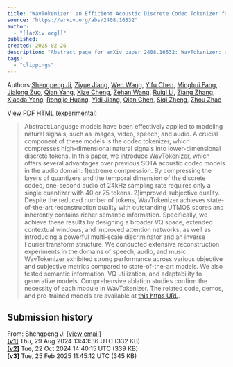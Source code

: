 ```yaml
---
title: "WavTokenizer: an Efficient Acoustic Discrete Codec Tokenizer for Audio Language Modeling"
source: "https://arxiv.org/abs/2408.16532"
author:
  - "[[arXiv.org]]"
published:
created: 2025-02-26
description: "Abstract page for arXiv paper 2408.16532: WavTokenizer: an Efficient Acoustic Discrete Codec Tokenizer for Audio Language Modeling"
tags:
  - "clippings"
---
```

Authors:[Shengpeng Ji](https://arxiv.org/search/eess?searchtype=author&query=Ji,+S), [Ziyue Jiang](https://arxiv.org/search/eess?searchtype=author&query=Jiang,+Z), [Wen Wang](https://arxiv.org/search/eess?searchtype=author&query=Wang,+W), [Yifu Chen](https://arxiv.org/search/eess?searchtype=author&query=Chen,+Y), [Minghui Fang](https://arxiv.org/search/eess?searchtype=author&query=Fang,+M), [Jialong Zuo](https://arxiv.org/search/eess?searchtype=author&query=Zuo,+J), [Qian Yang](https://arxiv.org/search/eess?searchtype=author&query=Yang,+Q), [Xize Cheng](https://arxiv.org/search/eess?searchtype=author&query=Cheng,+X), [Zehan Wang](https://arxiv.org/search/eess?searchtype=author&query=Wang,+Z), [Ruiqi Li](https://arxiv.org/search/eess?searchtype=author&query=Li,+R), [Ziang Zhang](https://arxiv.org/search/eess?searchtype=author&query=Zhang,+Z), [Xiaoda Yang](https://arxiv.org/search/eess?searchtype=author&query=Yang,+X), [Rongjie Huang](https://arxiv.org/search/eess?searchtype=author&query=Huang,+R), [Yidi Jiang](https://arxiv.org/search/eess?searchtype=author&query=Jiang,+Y), [Qian Chen](https://arxiv.org/search/eess?searchtype=author&query=Chen,+Q), [Siqi Zheng](https://arxiv.org/search/eess?searchtype=author&query=Zheng,+S), [Zhou Zhao](https://arxiv.org/search/eess?searchtype=author&query=Zhao,+Z)

[View PDF](https://arxiv.org/pdf/2408.16532) [HTML (experimental)](https://arxiv.org/html/2408.16532v3)

> Abstract:Language models have been effectively applied to modeling natural signals, such as images, video, speech, and audio. A crucial component of these models is the codec tokenizer, which compresses high-dimensional natural signals into lower-dimensional discrete tokens. In this paper, we introduce WavTokenizer, which offers several advantages over previous SOTA acoustic codec models in the audio domain: 1)extreme compression. By compressing the layers of quantizers and the temporal dimension of the discrete codec, one-second audio of 24kHz sampling rate requires only a single quantizer with 40 or 75 tokens. 2)improved subjective quality. Despite the reduced number of tokens, WavTokenizer achieves state-of-the-art reconstruction quality with outstanding UTMOS scores and inherently contains richer semantic information. Specifically, we achieve these results by designing a broader VQ space, extended contextual windows, and improved attention networks, as well as introducing a powerful multi-scale discriminator and an inverse Fourier transform structure. We conducted extensive reconstruction experiments in the domains of speech, audio, and music. WavTokenizer exhibited strong performance across various objective and subjective metrics compared to state-of-the-art models. We also tested semantic information, VQ utilization, and adaptability to generative models. Comprehensive ablation studies confirm the necessity of each module in WavTokenizer. The related code, demos, and pre-trained models are available at [this https URL](https://github.com/jishengpeng/WavTokenizer).

## Submission history

From: Shengpeng Ji \[[view email](https://arxiv.org/show-email/57ec09a0/2408.16532)\]  
**[\[v1\]](https://arxiv.org/abs/2408.16532v1)** Thu, 29 Aug 2024 13:43:36 UTC (332 KB)  
**[\[v2\]](https://arxiv.org/abs/2408.16532v2)** Tue, 22 Oct 2024 14:40:15 UTC (339 KB)  
**\[v3\]** Tue, 25 Feb 2025 11:45:12 UTC (345 KB)